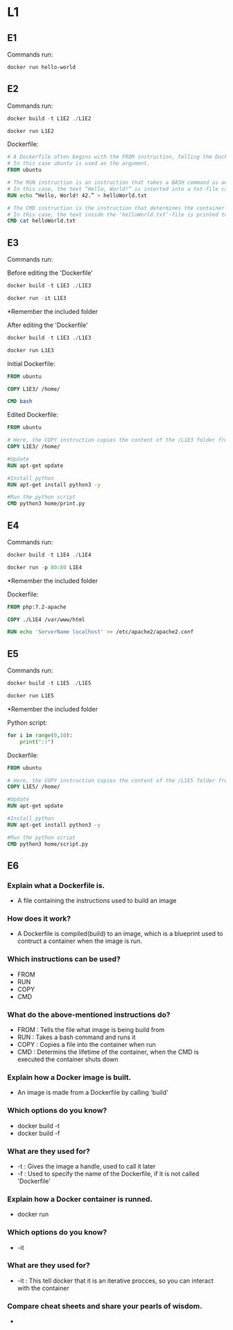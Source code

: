 # L1

## E1

Commands run:
```powershell
docker run hello-world
```

## E2

Commands run:
```powershell
docker build -t L1E2 ./L1E2

docker run L1E2
```

Dockerfile:
```Dockerfile
# A Dockerfile often begins with the FROM instruction, telling the Docker engine which image this image is built from.
# In this case ubuntu is used as the argument.
FROM ubuntu

# The RUN instruction is an instruction that takes a BASH command as an argument. In this way simple functionality is included in the Dockerfile.
# In this case, the text “Hello, World!” is inserted into a txt-file called ‘helloWorld’.
RUN echo “Hello, World! 42.” > helloWorld.txt

# The CMD instruction is the instruction that determines the container's lifetime. This instruction is not runned when building the image. When a container is spinned up from an image, the following command is runned as the executing command. When the command finishes its execution, the container will shut down.
# In this case, the text inside the ‘helloWorld.txt’-file is printed to the screen.
CMD cat helloWorld.txt
```

## E3

Commands run:

Before editing the 'Dockerfile'
```powershell
docker build -t L1E3 ./L1E3

docker run -it L1E3
```
*Remember the included folder

After editing the 'Dockerfile'
```powershell
docker build -t L1E3 ./L1E3

docker run L1E3
```

Initial Dockerfile:

```Dockerfile
FROM ubuntu

COPY L1E3/ /home/

CMD bash
```

Edited Dockerfile:
```Dockerfile
FROM ubuntu

# Here, the COPY instruction copies the content of the /L1E3 folder from the host machine to the / (root) destination of the container.
COPY L1E3/ /home/

#Update
RUN apt-get update

#Install python
RUN apt-get install python3 -y

#Run the python script
CMD python3 home/print.py
```

## E4

Commands run:
```powershell
docker build -t L1E4 ./L1E4

docker run -p 80:80 L1E4
```
*Remember the included folder

Dockerfile:
```Dockerfile
FROM php:7.2-apache

COPY ./L1E4 /var/www/html

RUN echo 'ServerName localhost' >> /etc/apache2/apache2.conf
```

## E5

Commands run:
```powershell
docker build -t L1E5 ./L1E5

docker run L1E5
```
*Remember the included folder

Python script:
```py
for i in range(0,10):
    print(":)")
```

Dockerfile:
```Dockerfile
FROM ubuntu

# Here, the COPY instruction copies the content of the /L1E5 folder from the host machine to the / (root) destination of the container.
COPY L1E5/ /home/

#Update
RUN apt-get update

#Install python
RUN apt-get install python3 -y

#Run the python script
CMD python3 home/script.py

```

## E6

### Explain what a Dockerfile is.
- A file containing the instructions used to build an image
### How does it work?
- A Dockerfile is compiled(build) to an image, which is a blueprint used to contruct a container when the image is run.
### Which instructions can be used?
- FROM
- RUN
- COPY
- CMD
### What do the above-mentioned instructions do?
- FROM  :   Tells the file what image is being build from
- RUN   :   Takes a bash command and runs it 
- COPY  :   Copies a file into the container when run
- CMD   :   Determins the lifetime of the container, when the CMD is executed the container shuts down
### Explain how a Docker image is built.
- An image is made from a Dockerfile by calling 'build'
### Which options do you know?
- docker build -t <TAG> <DIR-PATH>
- docker build -f <FILE-NAME> <DIR-PATH>
### What are they used for?
- -t    :   Gives the image a handle, used to call it later
- -f    :   Used to specify the name of the Dockerfile, if it is not called 'Dockerfile'
### Explain how a Docker container is runned.
- docker run <TAG>
### Which options do you know?
- -it
### What are they used for?
- -it   :   This tell docker that it is an iterative procces, so you can interact with the container
### Compare cheat sheets and share your pearls of wisdom.
-
